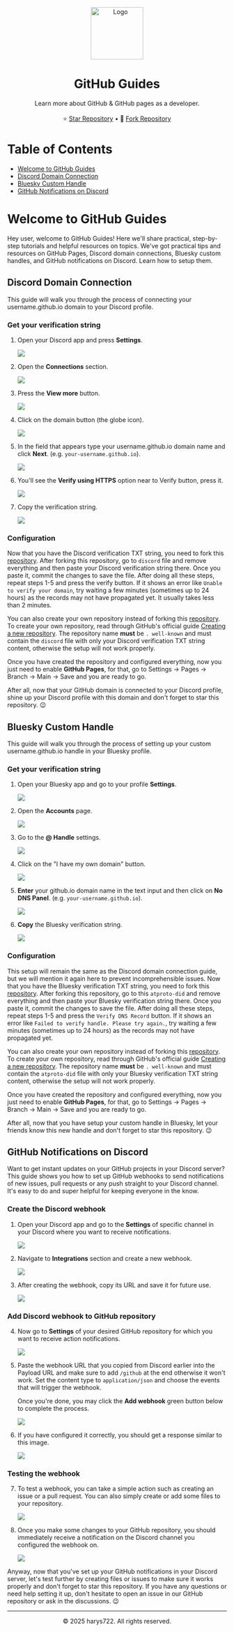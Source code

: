 <div align="center">
    <img src="https://gh-guides.rweb.site/media/logo.png" alt="Logo" width="120" height="120" :no-zoom>


  <h1 align="center">GitHub Guides</h1>

  <p align="center">
    Learn more about GitHub &amp; GitHub pages as a developer.
    <br />
    <br />
    ⭐ <a href="https://github.com/harys722/github-guides">Star Repository</a>
    &bull;
    🍴 <a href="https://github.com/harys722/github-guides/">Fork Repository</a>
  </p>
</div>

# Table of Contents
- [Welcome to GitHub Guides](#welcome-to-github-guides)
- [Discord Domain Connection](#discord-domain-connection)
- [Bluesky Custom Handle](#bluesky-custom-handle)
- [GitHub Notifications on Discord](#github-notifications-on-discord)

# Welcome to GitHub Guides
Hey user, welcome to GitHub Guides! Here we'll share practical, step-by-step tutorials and helpful resources on topics. We've got practical tips and resources on GitHub Pages, Discord domain connections, Bluesky custom handles, and GitHub notifications on Discord. Learn how to setup them.

## Discord Domain Connection
This guide will walk you through the process of connecting your username.github.io domain to your Discord profile.

### Get your verification string

1. Open your Discord app and press **Settings**.

   ![](https://harys722.github.io/github-guides/media/discord/step_1.png)

2. Open the **Connections** section.

   ![](https://harys722.github.io/github-guides/media/discord/step_2.png)

3. Press the **View more** button.

   ![](https://harys722.github.io/github-guides/media/discord/step_3.png)

4. Click on the domain button (the globe icon).

   ![](https://harys722.github.io/github-guides/media/discord/step_4.png)

5. In the field that appears type your username.github.io domain name and click **Next**. (e.g. `your-username.github.io`).

   ![](https://harys722.github.io/github-guides/media/discord/step_5.png)

6. You'll see the **Verify using HTTPS** option near to Verify button, press it.

   ![](https://harys722.github.io/github-guides/media/discord/step_6.png)

7. Copy the verification string.

   ![](https://harys722.github.io/github-guides/media/discord/step_7.png)


### Configuration
Now that you have the Discord verification TXT string, you need to fork this [repository](https://github.com/harys722/.well-known/). After forking this repository, go to `discord` file and remove everything and then paste your Discord verification string there. Once you paste it, commit the changes to save the file. After doing all these steps, repeat steps 1-5 and press the verify button. If it shows an error like `Unable to verify your domain`, try waiting a few minutes (sometimes up to 24 hours) as the records may not have propagated yet. It usually takes less than 2 minutes.

You can also create your own repository instead of forking this [repository](https://github.com/harys722/.well-known/). To create your own repository, read through GitHub's official guide [Creating a new repository](https://docs.github.com/en/repositories/creating-and-managing-repositories/creating-a-new-repository). The repository name **must** be `. well-known` and must contain the `discord` file with only your Discord verification TXT string content, otherwise the setup will not work properly.

Once you have created the repository and configured everything, now you just need to enable **GitHub Pages**, for that, go to Settings -> Pages -> Branch -> Main -> Save and you are ready to go.

After all, now that your GitHub domain is connected to your Discord profile, shine up your Discord profile with this domain and don't forget to star this repository. 😉

## Bluesky Custom Handle
This guide will walk you through the process of setting up your custom username.github.io handle in your Bluesky profile.

### Get your verification string

1. Open your Bluesky app and go to your profile **Settings**.

   ![](https://harys722.github.io/github-guides/media/bsky/step_1.png)

2. Open the **Accounts** page.

   ![](https://harys722.github.io/github-guides/media/bsky/step_2.png)

3. Go to the **@ Handle** settings.

   ![](https://harys722.github.io/github-guides/media/bsky/step_3.png)

4. Click on the "I have my own domain" button.

   ![](https://harys722.github.io/github-guides/media/bsky/step_4.png)

5. **Enter** your github.io domain name in the text input and then click on **No DNS Panel**. (e.g. `your-username.github.io`).

   ![](https://harys722.github.io/github-guides/media/bsky/step_5.png)

6. **Copy** the Bluesky verification string.

   ![](https://harys722.github.io/github-guides/media/bsky/step_6.png)


### Configuration
This setup will remain the same as the Discord domain connection guide, but we will mention it again here to prevent incomprehensible issues. Now that you have the Bluesky verification TXT string, you need to fork this [repository](https://github.com/harys722/.well-known/). After forking this repository, go to this `atproto-did` and remove everything and then paste your Bluesky verification string there. Once you paste it, commit the changes to save the file. After doing all these steps, repeat steps 1-5 and press the `Verify DNS Record` button. If it shows an error like `Failed to verify handle. Please try again.`, try waiting a few minutes (sometimes up to 24 hours) as the records may not have propagated yet.

You can also create your own repository instead of forking this [repository](https://github.com/harys722/.well-known/). To create your own repository, read through GitHub's official guide [Creating a new repository](https://docs.github.com/en/repositories/creating-and-managing-repositories/creating-a-new-repository). The repository name **must** be `. well-known` and must contain the `atproto-did` file with only your Bluesky verification TXT string content, otherwise the setup will not work properly.

Once you have created the repository and configured everything, now you just need to enable **GitHub Pages**, for that, go to Settings -> Pages -> Branch -> Main -> Save and you are ready to go.

After all, now that you have setup your custom handle in Bluesky, let your friends know this new handle and don't forget to star this repository. 😉

## GitHub Notifications on Discord
Want to get instant updates on your GitHub projects in your Discord server? This guide shows you how to set up GitHub webhooks to send notifications of new issues, pull requests or any push straight to your Discord channel. It's easy to do and super helpful for keeping everyone in the know.

### Create the Discord webhook
1. Open your Discord app and go to the **Settings** of specific channel in your Discord where you want to receive notifications.

   ![](https://harys722.github.io/github-guides/media/discord/github-notify/step_1.png)

2. Navigate to **Integrations** section and create a new webhook.

   ![](https://harys722.github.io/github-guides/media/discord/github-notify/step_2.png)

3. After creating the webhook, copy its URL and save it for future use.

   ![](https://harys722.github.io/github-guides/media/discord/github-notify/step_3.png)

### Add Discord webhook to GitHub repository

4. Now go to **Settings** of your desired GitHub repository for which you want to receive action notifications. 

   ![](https://harys722.github.io/github-guides/media/discord/github-notify/step_4.png)

5. Paste the webhook URL that you copied from Discord earlier into the Payload URL and make sure to add `/github` at the end otherwise it won't work. Set the content type to `application/json` and choose the events that will trigger the webhook.

   Once you're done, you may click the **Add webhook** green button below to complete the process.

   ![](https://harys722.github.io/github-guides/media/discord/github-notify/step_5.png)

6. If you have configured it correctly, you should get a response similar to this image.

   ![](https://harys722.github.io/github-guides/media/discord/github-notify/step_6.png)

### Testing the webhook

7. To test a webhook, you can take a simple action such as creating an issue or a pull request. You can also simply create or add some files to your repository.

   ![](https://harys722.github.io/github-guides/media/discord/github-notify/step_7.png)

8. Once you make some changes to your GitHub repository, you should immediately receive a notification on the Discord channel you configured the webhook on.

   ![](https://harys722.github.io/github-guides/media/discord/github-notify/step_8.png)

Anyway, now that you've set up your GitHub notifications in your Discord server, let's test further by creating files or issues to make sure it works properly and don't forget to star this repository. If you have any questions or need help setting it up, don't hesitate to open an issue in our GitHub repository or ask in the discussions. 😉

---

<div align="center">
  <p>&copy 2025 harys722. All rights reserved. </p>
</div>
